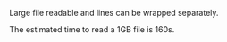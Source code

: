 Large file readable and lines can be wrapped separately.

The estimated time to read a 1GB file is 160s.

